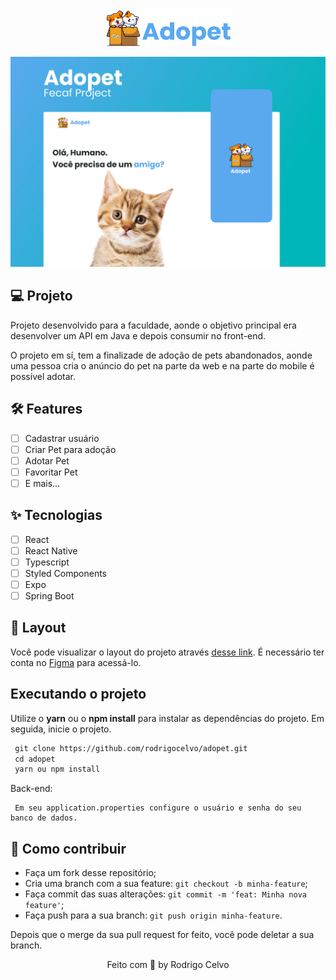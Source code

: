 <div align="center">
   <img alt="Logo Adopet" src=".github/logo.png" width="40%"/>
   <br />
</div>

![cover](.github/cover.png?style=flat)

## 💻 Projeto

Projeto desenvolvido para a faculdade, aonde o objetivo principal era desenvolver um API em Java e depois consumir no front-end.

O projeto em sí, tem a finalizade de adoção de pets abandonados, aonde uma pessoa cria o anúncio do pet na parte da web e na parte do mobile é possível adotar.

## 🛠️ Features

- [ ] Cadastrar usuário
- [ ] Criar Pet para adoção
- [ ] Adotar Pet
- [ ] Favoritar Pet
- [ ] E mais...

## ✨ Tecnologias

- [ ] React
- [ ] React Native
- [ ] Typescript
- [ ] Styled Components
- [ ] Expo
- [ ] Spring Boot

## 🔖 Layout

Você pode visualizar o layout do projeto através [desse link](https://www.figma.com/community/file/1169028343875283461). É necessário ter conta no [Figma](http://figma.com/) para acessá-lo.

## Executando o projeto

Utilize o **yarn** ou o **npm install** para instalar as dependências do projeto.
Em seguida, inicie o projeto.

```cl
 git clone https://github.com/rodrigocelvo/adopet.git
 cd adopet
 yarn ou npm install
```

Back-end:

```
 Em seu application.properties configure o usuário e senha do seu banco de dados.
```

## 🤔 Como contribuir

- Faça um fork desse repositório;
- Cria uma branch com a sua feature: `git checkout -b minha-feature`;
- Faça commit das suas alterações: `git commit -m 'feat: Minha nova feature'`;
- Faça push para a sua branch: `git push origin minha-feature`.

Depois que o merge da sua pull request for feito, você pode deletar a sua branch.

<div align="center">
 Feito com 💜  by Rodrigo Celvo
</div>
